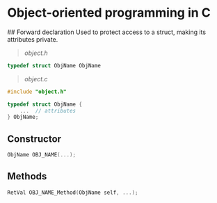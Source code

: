 # Object-oriented programming in C

## Forward declaration
Used to protect access to a struct, making its attributes private.

> _object.h_
```c
typedef struct ObjName ObjName
```

> _object.c_
```c
#include "object.h"

typedef struct ObjName {
    ...  // attributes
} ObjName;
```

## Constructor
```c
ObjName OBJ_NAME(...);
```

## Methods
```c
RetVal OBJ_NAME_Method(ObjName self, ...);
```


